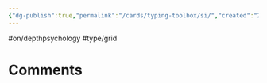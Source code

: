 ```yaml
---
{"dg-publish":true,"permalink":"/cards/typing-toolbox/si/","created":"2023-04-04T21:25:30.720+02:00","updated":"2023-04-26T15:39:29.409+02:00"}
---
```


#on/depthpsychology #type/grid  

# Comments 
<script src="https://utteranc.es/client.js"
        repo="Heart4sides/Comment_Section"
        issue-term="pathname"
        theme="gruvbox-dark"
        crossorigin="anonymous"
        async>
</script>